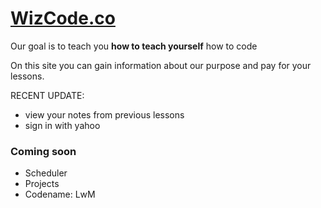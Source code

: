 # [WizCode.co](http://wizcode.co)
Our goal is to teach you **how to teach yourself** how to code

On this site you can gain information about our purpose and pay for your lessons.

RECENT UPDATE:
- view your notes from previous lessons
- sign in with yahoo

### Coming soon
 - Scheduler
 - Projects
 - Codename: LwM
